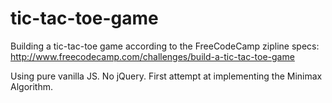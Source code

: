 # tic-tac-toe-game
Building a tic-tac-toe game according to the FreeCodeCamp zipline
specs: http://www.freecodecamp.com/challenges/build-a-tic-tac-toe-game

Using pure vanilla JS.
No jQuery.
First attempt at implementing the Minimax Algorithm.